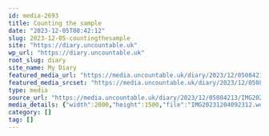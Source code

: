 ```yaml
---
id: media-2693
title: Counting the sample
date: "2023-12-05T08:42:12"
slug: 2023-12-05-countingthesample
site: "https://diary.uncountable.uk"
wp_url: "https://diary.uncountable.uk"
root_slug: diary
site_name: My Diary
featured_media_url: "https://media.uncountable.uk/diary/2023/12/05084213/IMG20231204092312.webp"
featured_media_srcset: "https://media.uncountable.uk/diary/2023/12/05084213/IMG20231204092312-300x225.webp 300w, https://media.uncountable.uk/diary/2023/12/05084213/IMG20231204092312-1024x768.webp 1024w, https://media.uncountable.uk/diary/2023/12/05084213/IMG20231204092312-150x150.webp 150w, https://media.uncountable.uk/diary/2023/12/05084213/IMG20231204092312-640x480.webp 640w, https://media.uncountable.uk/diary/2023/12/05084213/IMG20231204092312.webp 2000w"
type: media
source_url: "https://media.uncountable.uk/diary/2023/12/05084213/IMG20231204092312.webp"
media_details: {"width":2000,"height":1500,"file":"IMG20231204092312.webp","filesize":192734,"sizes":{"medium":{"file":"IMG20231204092312-300x225.webp","width":300,"height":225,"filesize":25722,"mime_type":"image/webp","source_url":"https://media.uncountable.uk/diary/2023/12/05084213/IMG20231204092312-300x225.webp"},"large":{"file":"IMG20231204092312-1024x768.webp","width":1024,"height":768,"filesize":249018,"mime_type":"image/webp","source_url":"https://media.uncountable.uk/diary/2023/12/05084213/IMG20231204092312-1024x768.webp"},"thumbnail":{"file":"IMG20231204092312-150x150.webp","width":150,"height":150,"filesize":8968,"mime_type":"image/webp","source_url":"https://media.uncountable.uk/diary/2023/12/05084213/IMG20231204092312-150x150.webp"},"mobwidth":{"file":"IMG20231204092312-640x480.webp","width":640,"height":480,"filesize":106294,"mime_type":"image/webp","source_url":"https://media.uncountable.uk/diary/2023/12/05084213/IMG20231204092312-640x480.webp"},"full":{"file":"IMG20231204092312.webp","width":2000,"height":1500,"mime_type":"image/webp","source_url":"https://media.uncountable.uk/diary/2023/12/05084213/IMG20231204092312.webp"}},"image_meta":{"aperture":"0","credit":"","camera":"","caption":"","created_timestamp":"0","copyright":"","focal_length":"0","iso":"0","shutter_speed":"0","title":"","orientation":"0","keywords":[]}}
category: []
tag: []
---
```


